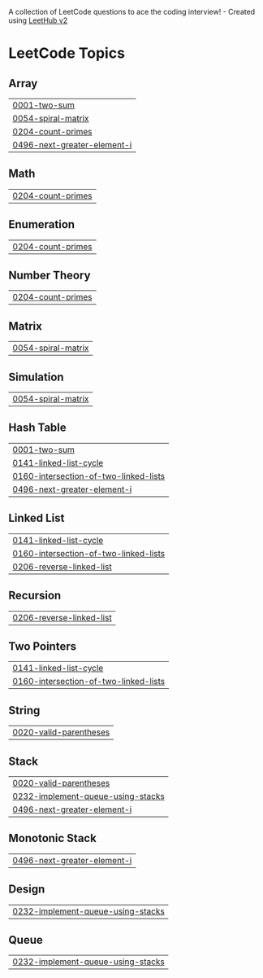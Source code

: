 A collection of LeetCode questions to ace the coding interview! - Created using [LeetHub v2](https://github.com/arunbhardwaj/LeetHub-2.0)
<!---LeetCode Topics Start-->
# LeetCode Topics
## Array
|  |
| ------- |
| [0001-two-sum](https://github.com/HemanthSR524/leetcode/tree/master/0001-two-sum) |
| [0054-spiral-matrix](https://github.com/HemanthSR524/leetcode/tree/master/0054-spiral-matrix) |
| [0204-count-primes](https://github.com/HemanthSR524/leetcode/tree/master/0204-count-primes) |
| [0496-next-greater-element-i](https://github.com/HemanthSR524/leetcode/tree/master/0496-next-greater-element-i) |
## Math
|  |
| ------- |
| [0204-count-primes](https://github.com/HemanthSR524/leetcode/tree/master/0204-count-primes) |
## Enumeration
|  |
| ------- |
| [0204-count-primes](https://github.com/HemanthSR524/leetcode/tree/master/0204-count-primes) |
## Number Theory
|  |
| ------- |
| [0204-count-primes](https://github.com/HemanthSR524/leetcode/tree/master/0204-count-primes) |
## Matrix
|  |
| ------- |
| [0054-spiral-matrix](https://github.com/HemanthSR524/leetcode/tree/master/0054-spiral-matrix) |
## Simulation
|  |
| ------- |
| [0054-spiral-matrix](https://github.com/HemanthSR524/leetcode/tree/master/0054-spiral-matrix) |
## Hash Table
|  |
| ------- |
| [0001-two-sum](https://github.com/HemanthSR524/leetcode/tree/master/0001-two-sum) |
| [0141-linked-list-cycle](https://github.com/HemanthSR524/leetcode/tree/master/0141-linked-list-cycle) |
| [0160-intersection-of-two-linked-lists](https://github.com/HemanthSR524/leetcode/tree/master/0160-intersection-of-two-linked-lists) |
| [0496-next-greater-element-i](https://github.com/HemanthSR524/leetcode/tree/master/0496-next-greater-element-i) |
## Linked List
|  |
| ------- |
| [0141-linked-list-cycle](https://github.com/HemanthSR524/leetcode/tree/master/0141-linked-list-cycle) |
| [0160-intersection-of-two-linked-lists](https://github.com/HemanthSR524/leetcode/tree/master/0160-intersection-of-two-linked-lists) |
| [0206-reverse-linked-list](https://github.com/HemanthSR524/leetcode/tree/master/0206-reverse-linked-list) |
## Recursion
|  |
| ------- |
| [0206-reverse-linked-list](https://github.com/HemanthSR524/leetcode/tree/master/0206-reverse-linked-list) |
## Two Pointers
|  |
| ------- |
| [0141-linked-list-cycle](https://github.com/HemanthSR524/leetcode/tree/master/0141-linked-list-cycle) |
| [0160-intersection-of-two-linked-lists](https://github.com/HemanthSR524/leetcode/tree/master/0160-intersection-of-two-linked-lists) |
## String
|  |
| ------- |
| [0020-valid-parentheses](https://github.com/HemanthSR524/leetcode/tree/master/0020-valid-parentheses) |
## Stack
|  |
| ------- |
| [0020-valid-parentheses](https://github.com/HemanthSR524/leetcode/tree/master/0020-valid-parentheses) |
| [0232-implement-queue-using-stacks](https://github.com/HemanthSR524/leetcode/tree/master/0232-implement-queue-using-stacks) |
| [0496-next-greater-element-i](https://github.com/HemanthSR524/leetcode/tree/master/0496-next-greater-element-i) |
## Monotonic Stack
|  |
| ------- |
| [0496-next-greater-element-i](https://github.com/HemanthSR524/leetcode/tree/master/0496-next-greater-element-i) |
## Design
|  |
| ------- |
| [0232-implement-queue-using-stacks](https://github.com/HemanthSR524/leetcode/tree/master/0232-implement-queue-using-stacks) |
## Queue
|  |
| ------- |
| [0232-implement-queue-using-stacks](https://github.com/HemanthSR524/leetcode/tree/master/0232-implement-queue-using-stacks) |
<!---LeetCode Topics End-->